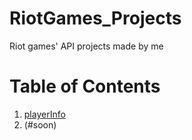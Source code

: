 # RiotGames_Projects
Riot games' API projects made by me

# Table of Contents
1. [playerInfo](#playerInfo)
2. (#soon)
